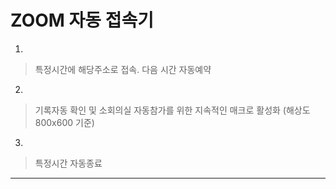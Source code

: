 ZOOM 자동 접속기
=====================
1.
  > 특정시간에 해당주소로 접속. 다음 시간 자동예약
2.
  > 기록자동 확인 및 소회의실 자동참가를 위한 지속적인 매크로 활성화 (해상도 800x600 기준)
3.
  > 특정시간 자동종료

* * *
